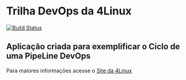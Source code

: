 # Trilha DevOps da 4Linux

<!-- Altere a Flag abaixo com sua URL do Travis -->
[![Build Status](https://travis-ci.com/gabe172/DevOpsLab-HelloWorld.svg?branch=master)](https://travis-ci.com/gabe172/DevOpsLab-HelloWorld)

## Aplicação criada para exemplificar o Ciclo de uma PipeLine DevOps


Para maiores informações acesse o [Site da 4Linux](https://www.4linux.com.br/cursos/devops)
